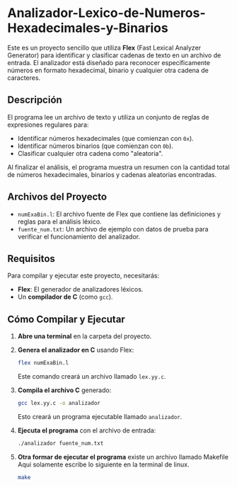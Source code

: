 # Analizador-Lexico-de-Numeros-Hexadecimales-y-Binarios

Este es un proyecto sencillo que utiliza **Flex** (Fast Lexical Analyzer Generator) para identificar y clasificar cadenas de texto en un archivo de entrada. El analizador está diseñado para reconocer específicamente números en formato hexadecimal, binario y cualquier otra cadena de caracteres.

## Descripción

El programa lee un archivo de texto y utiliza un conjunto de reglas de expresiones regulares para:
-   Identificar números hexadecimales (que comienzan con `0x`).
-   Identificar números binarios (que comienzan con `0b`).
-   Clasificar cualquier otra cadena como "aleatoria".

Al finalizar el análisis, el programa muestra un resumen con la cantidad total de números hexadecimales, binarios y cadenas aleatorias encontradas.

## Archivos del Proyecto

-   `numExaBin.l`: El archivo fuente de Flex que contiene las definiciones y reglas para el análisis léxico.
-   `fuente_num.txt`: Un archivo de ejemplo con datos de prueba para verificar el funcionamiento del analizador.

## Requisitos

Para compilar y ejecutar este proyecto, necesitarás:
-   **Flex**: El generador de analizadores léxicos.
-   Un **compilador de C** (como `gcc`).

## Cómo Compilar y Ejecutar

1.  **Abre una terminal** en la carpeta del proyecto.

2.  **Genera el analizador en C** usando Flex:
    ```bash
    flex numExaBin.l
    ```
    Este comando creará un archivo llamado `lex.yy.c`.

3.  **Compila el archivo C** generado:
    ```bash
    gcc lex.yy.c -o analizador
    ```
    Esto creará un programa ejecutable llamado `analizador`.

4.  **Ejecuta el programa** con el archivo de entrada:
    ```bash
    ./analizador fuente_num.txt
    ```
5.  **Otra formar de ejecutar el programa** existe un archivo llamado Makefile
      Aqui solamente escribe lo siguiente en la terminal de linux.
    ```bash
    make
    ```

    
